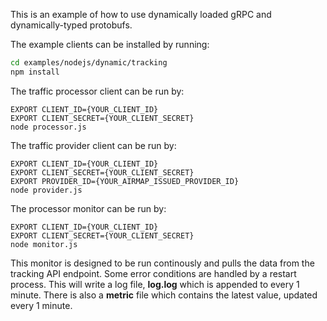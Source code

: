 This is an example of how to use dynamically loaded gRPC and dynamically-typed protobufs.

The example clients can be installed by running:
```sh
cd examples/nodejs/dynamic/tracking
npm install
```

The traffic processor client can be run by:
```
EXPORT CLIENT_ID={YOUR_CLIENT_ID}
EXPORT CLIENT_SECRET={YOUR_CLIENT_SECRET}
node processor.js
```

The traffic provider client can be run by:
```
EXPORT CLIENT_ID={YOUR_CLIENT_ID}
EXPORT CLIENT_SECRET={YOUR_CLIENT_SECRET}
EXPORT PROVIDER_ID={YOUR_AIRMAP_ISSUED_PROVIDER_ID}
node provider.js
```

The processor monitor can be run by:
```
EXPORT CLIENT_ID={YOUR_CLIENT_ID}
EXPORT CLIENT_SECRET={YOUR_CLIENT_SECRET}
node monitor.js
```

This monitor is designed to be run continously and pulls the data from the tracking API endpoint. Some error conditions are handled by a restart process. This will write a log file, **log.log** which is appended to every 1 minute. There is also a **metric** file which contains the latest value, updated every 1 minute.


